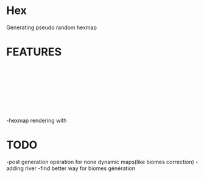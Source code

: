 Hex
===

Generating pseudo random hexmap

FEATURES
====

-hexmap rendering with <svg> with d3.js
-PRNG with alea.js
-noise with simplex-noise.js
-shape with NURBS(three.js),layering NURBS of differente size(2^) to produce better shape
-biomes(elevation/humidity)

TODO
===

-post generation opération for none dynamic maps(like biomes correction)
-adding river
-find better way for biomes génération

